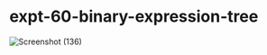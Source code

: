 # expt-60-binary-expression-tree
![Screenshot (136)](https://github.com/DikshaMeena03/expt-60-binary-expression-tree/assets/148327414/6e8ad7c1-82f0-40a2-a1c9-5f5cc480a3d5)
